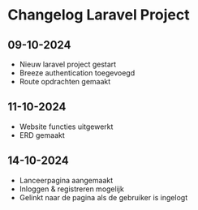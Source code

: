 # Changelog Laravel Project

## 09-10-2024
* Nieuw laravel project gestart
* Breeze authentication toegevoegd
* Route opdrachten gemaakt

## 11-10-2024
* Website functies uitgewerkt
* ERD gemaakt

## 14-10-2024
* Lanceerpagina aangemaakt
* Inloggen & registreren mogelijk
* Gelinkt naar de pagina als de gebruiker is ingelogt
